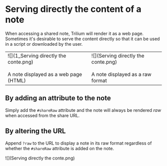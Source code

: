 # Serving directly the content of a note
When accessing a shared note, Trilium will render it as a web page. Sometimes it's desirable to serve the content directly so that it can be used in a script or downloaded by the user.

|     |     |
| --- | --- | 
| ![](1_Serving directly the conte.png)<br><br>A note displayed as a web page (HTML) | ![](Serving directly the conte.png)<br><br>A note displayed as a raw format |

## By adding an attribute to the note

Simply add the `#shareRaw` attribute and the note will always be rendered _raw_ when accessed from the share URL.

## By altering the URL

Append `?raw` to the URL to display a note in its raw format regardless of whether the `#shareRaw` attribute is added on the note.

![](Serving directly the conte.png)